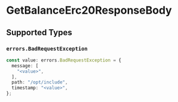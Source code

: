 # GetBalanceErc20ResponseBody


## Supported Types

### `errors.BadRequestException`

```typescript
const value: errors.BadRequestException = {
  message: [
    "<value>",
  ],
  path: "/opt/include",
  timestamp: "<value>",
};
```

